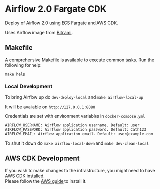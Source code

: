 # Airflow 2.0 Fargate CDK

Deploy of Airflow 2.0 using ECS Fargate and AWS CDK.

Uses Airflow image from [Bitnami](https://github.com/bitnami/bitnami-docker-airflow).

## Makefile

A comprehensive Makefile is available to execute common tasks. Run the following for help:

```
make help
```

###  Local Development
To bring Airflow up do `dev-deploy-local` and `make airflow-local-up`

It will be available on `http://127.0.0.1:8080`

Credentials are set with environment variables in `docker-compose.yml`
```
AIRFLOW_USERNAME: Airflow application username. Default: user
AIRFLOW_PASSWORD: Airflow application password. Default: Cath123
AIRFLOW_EMAIL: Airflow application email. Default: user@example.com
```

To shut it down do `make airflow-local-down` and `make dev-clean-local`

## AWS CDK Development
If you wish to make changes to the infrastructure, you might need to have AWS CDK installed.  
Please follow the [AWS guide](https://docs.aws.amazon.com/cdk/latest/guide/getting_started.html) to install it.